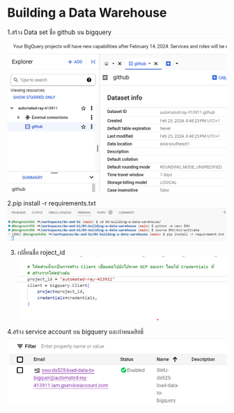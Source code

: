 # Building a Data Warehouse
1.สร้าง Data set ชื่อ github บน bigquery
![Alt text](image1.png)

2.pip install -r requirements.txt
![Alt text](image2.png)

3. เปลี่ยนชื่อ roject_id
![Alt text](image3.png)

4.สร้าง service account บน bigquery และกำหนดสิทธิ์
![Alt text](image4.png)